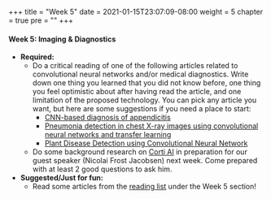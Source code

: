 +++
title = "Week 5"
date = 2021-01-15T23:07:09-08:00
weight = 5
chapter = true
pre = "<b></b>"
+++

#### Week 5: Imaging & Diagnostics
- **Required:** 
  - Do a critical reading of one of the following articles related to convolutional neural networks and/or medical diagnostics. Write down one thing you learned that you did not know before, one thing you feel optimistic about after having read the article, and one limitation of the proposed technology. You can pick any article you want, but here are some suggestions if you need a place to start:
    - [CNN-based diagnosis of appendicitis](https://www.nature.com/articles/s41598-020-66674-7.pdf)
    - [Pneumonia detection in chest X-ray images using convolutional neural networks and transfer learning](https://www.sciencedirect.com/science/article/pii/S0263224120305844)
    - [Plant Disease Detection using Convolutional Neural Network](https://towardsdatascience.com/plant-ai-plant-disease-detection-using-convolutional-neural-network-9b58a96f2289)
  - Do some background research on [Corti AI](https://www.corti.ai/) in preparation for our guest speaker (Nicolai Frost Jacobsen) next week. Come prepared with at least 2 good questions to ask him.
- **Suggested/Just for fun:** 
  - Read some articles from the [reading list](https://datascience4biotech.com/resources/articles/) under the Week 5 section!

